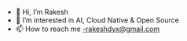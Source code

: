 - 👋 Hi, I’m Rakesh
- 👀 I’m interested in AI, Cloud Native & Open Source 
- 📫 How to reach me -rakeshdyx@gmail.com

<!---
rakeshdyx/rakeshdyx is a ✨ special ✨ repository because its `README.md` (this file) appears on your GitHub profile.
You can click the Preview link to take a look at your changes.
--->
